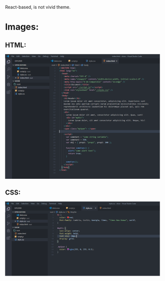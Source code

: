 React-based, is not vivid theme.

# Images:

## HTML:

![html-image](https://github.com/vladbelozertsev/dim-theme/blob/master/images/html.png?raw=true)

## CSS:

![css-image](https://github.com/vladbelozertsev/dim-theme/blob/master/images/css.png?raw=true)
